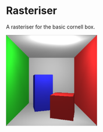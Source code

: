 # Rasteriser

A rasteriser for the basic cornell box.

<img src=Images/cornell_box.png width="250" height="250" />
